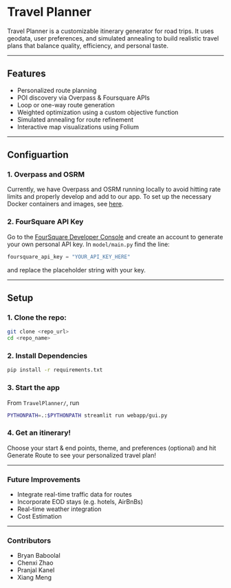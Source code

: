 # Travel Planner

Travel Planner is a customizable itinerary generator for road trips. It uses geodata, user preferences, and simulated annealing to build realistic travel plans that balance quality, efficiency, and personal taste.

---

## Features

- Personalized route planning
- POI discovery via Overpass & Foursquare APIs
- Loop or one-way route generation
- Weighted optimization using a custom objective function
- Simulated annealing for route refinement
- Interactive map visualizations using Folium

---
## Configuartion
### 1. Overpass and OSRM
Currently, we have Overpass and OSRM running locally to avoid hitting rate limits and properly develop and add to our app. To set up the necessary Docker containers and images, see [here](https://docs.google.com/document/d/1aRqFgwWwDghG5AwMzBX79qNThzBxBqJHsCR1KASXMuE/edit?usp=sharing). 
### 2. FourSquare API Key
Go to the [FourSquare Developer Console](https://auth.studio.foursquare.com/u/login/identifier?state=hKFo2SBIci1jMGtoUGtIUkhVMUMzSXdKejZrR0tvZ2Iyc2sybqFur3VuaXZlcnNhbC1sb2dpbqN0aWTZIGx0VktFVEk3Wk41VWducHFVVm0xMjZia2tJeWtKOHh6o2NpZNkgZFZ5NzFrNkV4ejd6Y3BJUnBRaEJoWGZTTjRvY2dqRkU) and create an account to generate your own personal API key. In `model/main.py` find the line:
```python
foursquare_api_key = "YOUR_API_KEY_HERE"
```
and replace the placeholder string with your key.

---
## Setup

### 1. Clone the repo:

```bash
git clone <repo_url>
cd <repo_name>
```

### 2. Install Dependencies
```bash
pip install -r requirements.txt
```

### 3. Start the app
From `TravelPlanner/`, run
```bash
PYTHONPATH=.:$PYTHONPATH streamlit run webapp/gui.py
```

### 4. Get an itinerary!
Choose your start & end points, theme, and preferences (optional) and hit Generate Route to see your personalized travel plan!

---
### Future Improvements

- Integrate real-time traffic data for routes
- Incorporate EOD stays (e.g. hotels, AirBnBs)
- Real-time weather integration
- Cost Estimation

---
### Contributors
- Bryan Baboolal
- Chenxi Zhao
- Pranjal Kanel
- Xiang Meng
